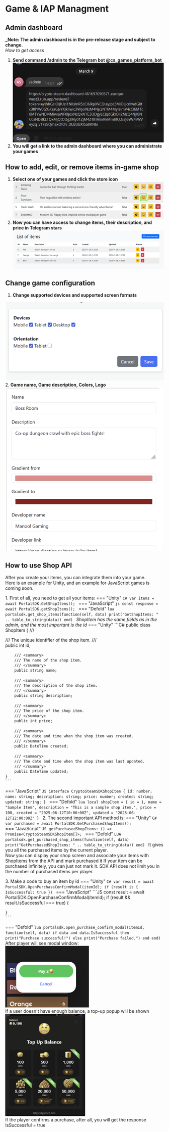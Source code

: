# Game & IAP Managment
## Admin dashboard

**_Note: The admin dashboard is in the pre-release stage and subject to change.**  
  _How to get access_

1. **Send command /admin to the Telegram bot  @cs_games_platform_bot**
![Описание изображения](images/game-and-iap/1.png)  
2. **You will get a link to the admin dashboard where you can administrate your games**

## How to add, edit, or remove items in-game shop
1. **Select one of your games and click the store icon**
![Описание изображения](images/game-and-iap/2.png)  
  2. **Now you can have access to change items, their description, and price in Telegram stars**
![Описание изображения](images/game-and-iap/3.png)  
  
## Change game configuration  
  1. **Change supported devices and supported screen formats**

![Описание изображения](images/game-and-iap/4.png)  
  2. **Game name, Game description, Colors, Logo**
![Описание изображения](images/game-and-iap/5.png)  
## How to use Shop API

After you create your items, you can integrate them into your game.  
  Here is an example for Unity, and an example for JavaScript games is coming soon.  

1\. First of all, you need to get all your items:
=== "Unity"
	```C#
	var items = await PortalSDK.GetShopItems();
	```
=== "JavaScript"
	```js
 	const response = await PortalSDK.getShopItems();
	```
=== "Defold"
	```lua
    portalsdk.get_shop_items(function(self, data)
    print("GetShopItems: " .. table_to_string(data))
    end)
	```
_ShopItem has the same fields as in the admin, and the most important is the id_
=== "Unity"
    ```C#
    public class ShopItem
    {
        /// <summary>
        /// The unique identifier of the shop item.
        /// </summary>
        public int id;

        /// <summary>
        /// The name of the shop item.
        /// </summary>
        public string name;

        /// <summary>
        /// The description of the shop item.
        /// </summary>
        public string description;

        /// <summary>
        /// The price of the shop item.
        /// </summary>
        public int price;

        /// <summary>
        /// The date and time when the shop item was created.
        /// </summary>
        public DateTime created;

        /// <summary>
        /// The date and time when the shop item was last updated.
        /// </summary>
        public DateTime updated;
    }
    ```
=== "JavaScript"
    ```JS
    interface CryptoSteamSDKShopItem {
        id: number;
        name: string;
        description: string;
        price: number;
        created: string;
        updated: string;
    }
    ```
=== "Defold"
	```lua
	local shopItem = {
	    id = 1,
	    name = "Sample Item",
	    description = "This is a sample shop item.",
	    price = 100,
	    created = "2025-06-12T10:00:00Z",
	    updated = "2025-06-12T12:00:00Z"
	}
	```
2\. The second important API method is:
=== "Unity"
    ```C#
    var purchased = await PortalSDK.GetPurchasedShopItems();
    ```  
=== "JavaScript"
    ```JS
    getPurchasedShopItems: () => Promise<CryptoSteamSDKShopItem[]>;
    ```
=== "Defold"
	```LUA
    portalsdk.get_purchased_shop_items(function(self, data)
    print("GetPurchasedShopItems: " .. table_to_string(data))
    end)
	```
It gives you all the purchased items by the current player.   
  Now you can display your shop screen and associate your items with ShopItems from the API and mark purchased it 
If your item can be purchased infinitely, you can just not mark it. SDK API does not limit you in the number of purchased items per player.   

3\. Make a code to buy an item by id
=== "Unity"
	```C#
	var result = await PortalSDK.OpenPurchaseConfirmModal(itemId);
	if (result is { IsSuccessful: true })
	```
=== "JavaScript"
	```JS
	const result = await PortalSDK.OpenPurchaseConfirmModal(itemId);
	if (result && result.IsSuccessful === true) {

	}
	```
=== "Defold"
	```lua
    portalsdk.open_purchase_confirm_modal(itemId, function(self, data)
    if data and data.IsSuccessful then
        print("Purchase successful!")
    else
        print("Purchase failed.")
    end
    end)
	```
After player will see modal window:  
  ![Описание изображения](images/game-and-iap/6.png)  
  If a user doesn't have enough balance, a top-up popup will be shown  
  ![Описание изображения](images/game-and-iap/7.png)  
  If the player confirms a purchase, after all, you will get the response IsSuccessful = true
